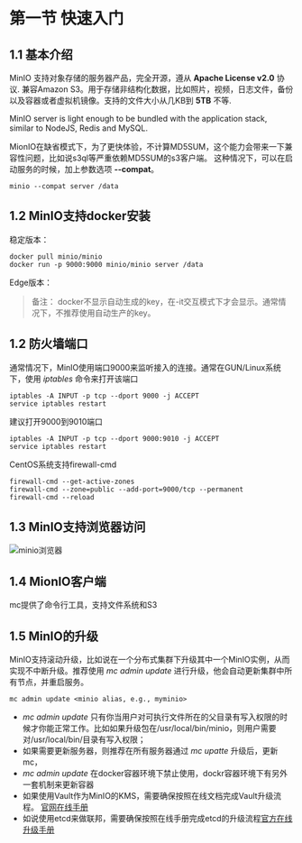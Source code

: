 # 第一节 快速入门
## 1.1 基本介绍
MinIO 支持对象存储的服务器产品，完全开源，遵从 **Apache License v2.0** 协议. 兼容Amazon S3。用于存储非结构化数据，比如照片，视频，日志文件，备份以及容器或者虚拟机镜像。支持的文件大小从几KB到 **5TB** 不等.

MinIO server is light enough to be bundled with the application stack, similar to NodeJS, Redis and MySQL.

MionIO在缺省模式下，为了更快体验，不计算MD5SUM，这个能力会带来一下兼容性问题，比如说s3ql等严重依赖MD5SUM的s3客户端。 这种情况下，可以在启动服务的时候，加上参数选项 **--compat**。

    minio --compat server /data

## 1.2 MinIO支持docker安装
稳定版本：

    docker pull minio/minio
    docker run -p 9000:9000 minio/minio server /data
Edge版本：

>备注： docker不显示自动生成的key，在-it交互模式下才会显示。通常情况下，不推荐使用自动生产的key。

## 1.2 防火墙端口
通常情况下，MinIO使用端口9000来监听接入的连接。通常在GUN/Linux系统下，使用 *iptables* 命令来打开该端口

    iptables -A INPUT -p tcp --dport 9000 -j ACCEPT
    service iptables restart
建议打开9000到9010端口

    iptables -A INPUT -p tcp --dport 9000:9010 -j ACCEPT
    service iptables restart

CentOS系统支持firewall-cmd

    firewall-cmd --get-active-zones
    firewall-cmd --zone=public --add-port=9000/tcp --permanent
    firewall-cmd --reload

## 1.3 MinIO支持浏览器访问
![minio浏览器](/images/minio-browser.PNG)

## 1.4 MionIO客户端
mc提供了命令行工具，支持文件系统和S3

## 1.5 MinIO的升级
MinIO支持滚动升级，比如说在一个分布式集群下升级其中一个MinIO实例，从而实现不中断升级。推荐使用 *mc admin update* 进行升级，他会自动更新集群中所有节点，并重启服务。

    mc admin update <minio alias, e.g., myminio>
- *mc admin update* 只有你当用户对可执行文件所在的父目录有写入权限的时候才你能正常工作。比如如果升级包在/usr/local/bin/minio，则用户需要对/usr/local/bin/目录有写入权限；
- 如果需要更新服务器，则推荐在所有服务器通过 *mc upatte* 升级后，更新mc，
- *mc admin update* 在docker容器环境下禁止使用，dockr容器环境下有另外一套机制来更新容器
- 如果使用Vault作为MinIO的KMS，需要确保按照在线文档完成Vault升级流程。 [官网在线手册](https://www.vaultproject.io/docs/upgrading/index.html)
- 如说使用etcd来做联邦，需要确保按照在线手册完成etcd的升级流程[官方在线升级手册](https://github.com/etcd-io/etcd/blob/master/Documentation/upgrades/upgrading-etcd.md)

